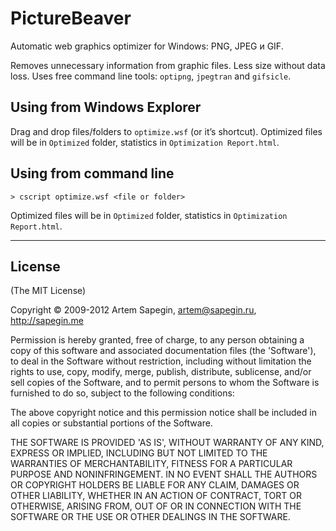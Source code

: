 # PictureBeaver

Automatic web graphics optimizer for Windows: PNG, JPEG и GIF.

Removes unnecessary information from graphic files. Less size without data loss. Uses free command line tools: `optipng`, `jpegtran` and `gifsicle`.


## Using from Windows Explorer

Drag and drop files/folders to `optimize.wsf` (or it’s shortcut). Optimized files will be in `Optimized` folder, statistics in `Optimization Report.html`.

## Using from command line

```
> cscript optimize.wsf <file or folder>
```

Optimized files will be in `Optimized` folder, statistics in `Optimization Report.html`.


---

## License 

(The MIT License)

Copyright © 2009-2012 Artem Sapegin, artem@sapegin.ru, http://sapegin.me

Permission is hereby granted, free of charge, to any person obtaining
a copy of this software and associated documentation files (the
'Software'), to deal in the Software without restriction, including
without limitation the rights to use, copy, modify, merge, publish,
distribute, sublicense, and/or sell copies of the Software, and to
permit persons to whom the Software is furnished to do so, subject to
the following conditions:

The above copyright notice and this permission notice shall be
included in all copies or substantial portions of the Software.

THE SOFTWARE IS PROVIDED 'AS IS', WITHOUT WARRANTY OF ANY KIND,
EXPRESS OR IMPLIED, INCLUDING BUT NOT LIMITED TO THE WARRANTIES OF
MERCHANTABILITY, FITNESS FOR A PARTICULAR PURPOSE AND NONINFRINGEMENT.
IN NO EVENT SHALL THE AUTHORS OR COPYRIGHT HOLDERS BE LIABLE FOR ANY
CLAIM, DAMAGES OR OTHER LIABILITY, WHETHER IN AN ACTION OF CONTRACT,
TORT OR OTHERWISE, ARISING FROM, OUT OF OR IN CONNECTION WITH THE
SOFTWARE OR THE USE OR OTHER DEALINGS IN THE SOFTWARE.